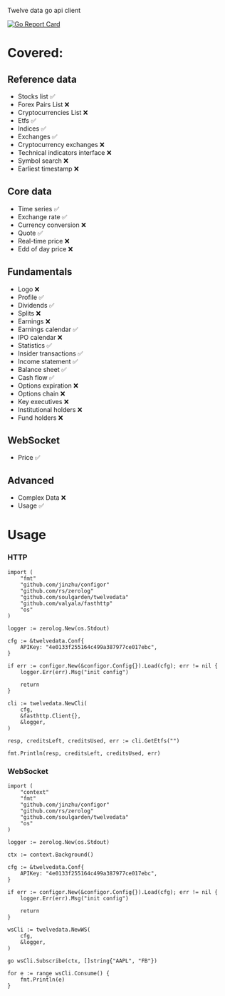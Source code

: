 Twelve data go api client

[![Go Report Card](https://goreportcard.com/badge/github.com/soulgarden/twelvedata)](https://goreportcard.com/report/github.com/soulgarden/twelvedata)


# Covered:

## Reference data

* Stocks list                    ✅
* Forex Pairs List               ❌
* Cryptocurrencies List          ❌
* Etfs                           ✅
* Indices                        ✅
* Exchanges                      ✅
* Cryptocurrency exchanges       ❌
* Technical indicators interface ❌
* Symbol search                  ❌
* Earliest timestamp             ❌


## Core data

* Time series          ✅
* Exchange rate        ✅
* Currency conversion  ❌
* Quote                ✅
* Real-time price      ❌
* Edd of day price     ❌

## Fundamentals

* Logo                  ❌
* Profile               ✅
* Dividends             ✅
* Splits                ❌
* Earnings              ❌
* Earnings calendar     ✅
* IPO calendar          ❌
* Statistics            ✅
* Insider transactions  ✅
* Income statement      ✅
* Balance sheet         ✅
* Cash flow             ✅
* Options expiration    ❌
* Options chain         ❌
* Key executives        ❌
* Institutional holders ❌
* Fund holders          ❌

## WebSocket

* Price ✅

## Advanced

* Complex Data ❌
* Usage        ✅


# Usage

### HTTP

    import (
        "fmt"
        "github.com/jinzhu/configor"
        "github.com/rs/zerolog"
        "github.com/soulgarden/twelvedata"
        "github.com/valyala/fasthttp"
        "os"
    )

    logger := zerolog.New(os.Stdout)
    
    cfg := &twelvedata.Conf{
        APIKey: "4e0133f255164c499a387977ce017ebc",
    }
    
    if err := configor.New(&configor.Config{}).Load(cfg); err != nil {
        logger.Err(err).Msg("init config")
        
        return
    }
    
    cli := twelvedata.NewCli(
        cfg,
        &fasthttp.Client{},
        &logger,
    )
    
    resp, creditsLeft, creditsUsed, err := cli.GetEtfs("")
    
    fmt.Println(resp, creditsLeft, creditsUsed, err)

### WebSocket

    import (
        "context"
        "fmt"
        "github.com/jinzhu/configor"
        "github.com/rs/zerolog"
        "github.com/soulgarden/twelvedata"
        "os"
    )

    logger := zerolog.New(os.Stdout)

    ctx := context.Background()
    
    cfg := &twelvedata.Conf{
        APIKey: "4e0133f255164c499a387977ce017ebc",
    }
    
    if err := configor.New(&configor.Config{}).Load(cfg); err != nil {
        logger.Err(err).Msg("init config")
    
        return
    }
    
    wsCli := twelvedata.NewWS(
        cfg,
        &logger,
    )
    
    go wsCli.Subscribe(ctx, []string{"AAPL", "FB"})
    
    for e := range wsCli.Consume() {
        fmt.Println(e)
    }